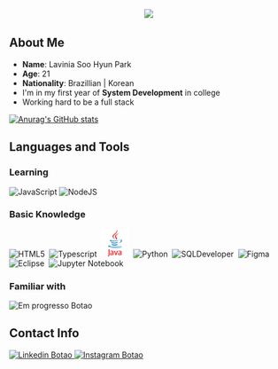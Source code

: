 <div id="header" align="center">
    <img src="https://i.giphy.com/media/v1.Y2lkPTc5MGI3NjExdjc5MjBhNWdwcjZhbnZ2YXJ0eGg2ZXdrb3IzaXpxbmhwN2xjdjFocSZlcD12MV9pbnRlcm5hbF9naWZfYnlfaWQmY3Q9Zw/1oF1KAEYvmXBMo6uTS/giphy.gif" width="400">
</div>

## About Me
- **Name**: Lavinia Soo Hyun Park
- **Age**: 21
- **Nationality**: Brazillian | Korean 
- I'm in my first year of **System Development** in college
- Working hard to be a full stack

[![Anurag's GitHub stats](https://github-readme-stats.vercel.app/api?username=laviniapark&show_icons=true&theme=transparent)](https://github.com/laviniapark/github-readme-stats)
## Languages and Tools
### Learning
<link rel="stylesheet" type='text/css' href="https://cdn.jsdelivr.net/gh/devicons/devicon@latest/devicon.min.css" />
<div>
  <img src="https://cdn.jsdelivr.net/gh/devicons/devicon@latest/icons/javascript/javascript-original.svg" alt="JavaScript" width="50" height="50"/>
  <img src="https://cdn.jsdelivr.net/gh/devicons/devicon@latest/icons/nodejs/nodejs-plain-wordmark.svg" alt="NodeJS" width="50" height="50"/>&nbsp;
</div>

### Basic Knowledge
<div>
  <img src="https://cdn.jsdelivr.net/gh/devicons/devicon@latest/icons/html5/html5-original-wordmark.svg" alt="HTML5" width="50" height="50"/>&nbsp;
  <img src="https://cdn.jsdelivr.net/gh/devicons/devicon@latest/icons/typescript/typescript-original.svg" alt="Typescript" width="50" height="50"/>&nbsp;
  <img src="https://github.com/devicons/devicon/blob/master/icons/java/java-original-wordmark.svg" alt="Java" width="50" height="50"/>&nbsp;
  <img src="https://cdn.jsdelivr.net/gh/devicons/devicon@latest/icons/python/python-original.svg" alt="Python" width="50" height="50"/>&nbsp;
  <img src="https://cdn.jsdelivr.net/gh/devicons/devicon@latest/icons/sqldeveloper/sqldeveloper-original.svg" alt="SQLDeveloper" width="50" height="50"/>&nbsp;
  <img src="https://cdn.jsdelivr.net/gh/devicons/devicon@latest/icons/figma/figma-original.svg" alt="Figma" width="50" height="50"/>&nbsp;
  <img src="https://cdn.jsdelivr.net/gh/devicons/devicon@latest/icons/eclipse/eclipse-original.svg" alt="Eclipse" width="50" height="50"/>&nbsp;
  <img src="https://cdn.jsdelivr.net/gh/devicons/devicon@latest/icons/jupyter/jupyter-original-wordmark.svg" alt="Jupyter Notebook" width="50" height="50"/>&nbsp;
</div>

### Familiar with
<img src="https://img.shields.io/badge/in_progress-gray?style=for-the-badge" alt="Em progresso Botao">

## Contact Info
<div>
  <a href="www.linkedin.com/in/lavinia-park-l01122003">
    <img src="https://img.shields.io/badge/LinkedIn-blue?logo=linkedin&logoColor=white&style=for-the-badge" alt="Linkedin Botao">
  </a>
  <a href="https://www.instagram.com/laviniapark.jpg/">
    <img src="https://img.shields.io/badge/instagram-ce42f5?logo=instagram&style=for-the-badge" alt="Instagram Botao">
  </a>
</div>
